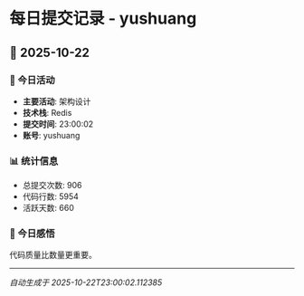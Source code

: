 # 每日提交记录 - yushuang

## 📅 2025-10-22

### 🎯 今日活动
- **主要活动**: 架构设计
- **技术栈**: Redis
- **提交时间**: 23:00:02
- **账号**: yushuang

### 📊 统计信息
- 总提交次数: 906
- 代码行数: 5954
- 活跃天数: 660

### 💭 今日感悟
代码质量比数量更重要。

---
*自动生成于 2025-10-22T23:00:02.112385*
